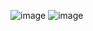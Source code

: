![image](https://github.com/prashantjagtap2909/CS50/assets/93985255/b09cee78-3743-4883-ae2b-8ecc437ddbcf)
![image](https://github.com/prashantjagtap2909/CS50/assets/93985255/8825ea6b-48ff-448a-a1a4-ad00f8544df2)
